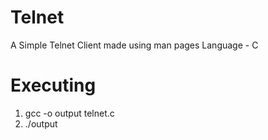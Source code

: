 # Telnet
A Simple Telnet Client made using man pages 
Language - C

# Executing 
1. gcc -o output telnet.c
2. ./output <TelnetServer Ip or Hostname> <Port Number>
